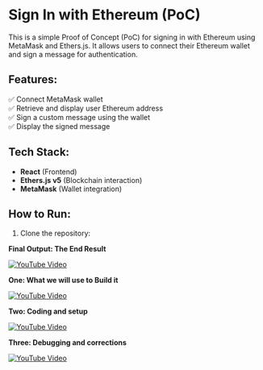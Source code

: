 # Sign In with Ethereum (PoC)

This is a simple Proof of Concept (PoC) for signing in with Ethereum using MetaMask and Ethers.js. It allows users to connect their Ethereum wallet and sign a message for authentication.

## Features:
✅ Connect MetaMask wallet  
✅ Retrieve and display user Ethereum address  
✅ Sign a custom message using the wallet  
✅ Display the signed message  

## Tech Stack:
- **React** (Frontend)
- **Ethers.js v5** (Blockchain interaction)
- **MetaMask** (Wallet integration)

## How to Run:
1. Clone the repository:



**Final Output: The End Result**

[![YouTube Video](https://img.youtube.com/vi/nUtodJKmPUo/0.jpg)](https://youtu.be/nUtodJKmPUo)



**One: What we will use to Build it**  

[![YouTube Video](https://img.youtube.com/vi/nUtodJKmPUo/0.jpg)](https://youtu.be/nUtodJKmPUo)


 **Two: Coding and setup**  
 
 [![YouTube Video](https://img.youtube.com/vi/qj_wn2224U/0.jpg)](https://youtu.be/-qj_wn2224U)



**Three: Debugging and corrections**  

[![YouTube Video](https://img.youtube.com/vi/SN41F9aCKOk/0.jpg)](https://youtu.be/SN41F9aCKOk)




     
